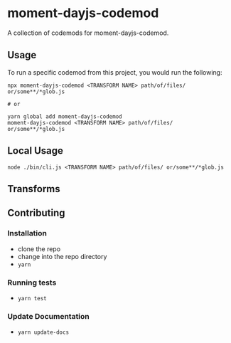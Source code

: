 # moment-dayjs-codemod


A collection of codemods for moment-dayjs-codemod.

## Usage

To run a specific codemod from this project, you would run the following:

```
npx moment-dayjs-codemod <TRANSFORM NAME> path/of/files/ or/some**/*glob.js

# or

yarn global add moment-dayjs-codemod
moment-dayjs-codemod <TRANSFORM NAME> path/of/files/ or/some**/*glob.js
```

## Local Usage
```
node ./bin/cli.js <TRANSFORM NAME> path/of/files/ or/some**/*glob.js
```

## Transforms

<!--TRANSFORMS_START-->
<!--TRANSFORMS_END-->

## Contributing

### Installation

* clone the repo
* change into the repo directory
* `yarn`

### Running tests

* `yarn test`

### Update Documentation

* `yarn update-docs`